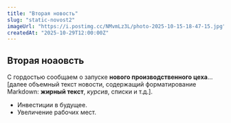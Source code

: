 ```yaml
---
title: "Вторая новость"
slug: "static-novost2"
imageUrl: "https://i.postimg.cc/NMvmLz3L/photo-2025-10-15-18-47-15.jpg"
createdAt: "2025-10-29T12:00:00Z"
---
```


## Вторая ноаовсть

С гордостью сообщаем о запуске **нового производственного цеха**... [далее объемный текст новости, содержащий форматирование Markdown: **жирный текст**, *курсив*, списки и т.д.].

* Инвестиции в будущее.
* Увеличение рабочих мест.